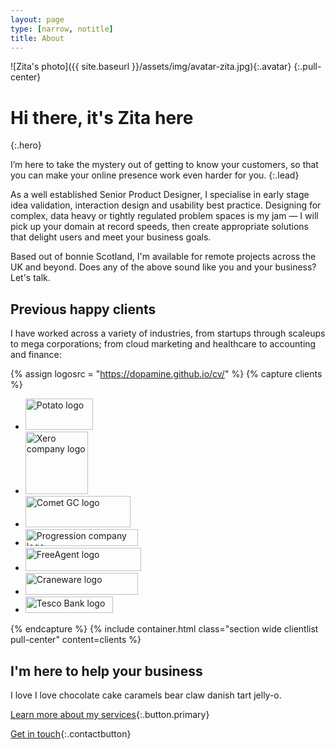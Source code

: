 ```yaml
---
layout: page
type: [narrow, notitle]
title: About
---
```


![Zita's photo]({{ site.baseurl }}/assets/img/avatar-zita.jpg){:.avatar}
{:.pull-center}

# Hi there, it's Zita here
{:.hero}

I’m here to take the mystery out of getting to know your customers, so that you can make your online presence work even harder for you.
{:.lead}

As a well established Senior Product Designer, I specialise in early stage idea validation, interaction design and usability best practice. Designing for complex, data heavy or tightly regulated problem spaces is my jam — I will pick up your domain at record speeds, then create appropriate solutions that delight users and meet your business goals.

Based out of bonnie Scotland, I'm available for remote projects across the UK and beyond. Does any of the above sound like you and your business? Let's talk.

## Previous happy clients

I have worked across a variety of industries, from startups through scaleups to mega corporations; from cloud marketing and healthcare to accounting and finance:

{% assign logosrc = "https://dopamine.github.io/cv/" %}
{% capture clients %}
<ul>
    <li class="clientlogo">
        <img src="{{ logosrc }}content/job-logos/logo-potato.png" alt="Potato logo" width="108" height="50">
    </li>
    <li class="clientlogo">
        <img src="{{ logosrc }}content/job-logos/logo-xero.svg" alt="Xero company logo" width="100" height="100">
    </li>
    <li class="clientlogo">
        <img src="{{ logosrc }}content/job-logos/logo-comet.png" alt="Comet GC logo" width="168" height="50">
    </li>
    <li class="clientlogo">
        <img src="{{ logosrc }}content/job-logos/logo-progression.svg" alt="Progression company logo" width="180" height="27">
    </li>
    <li class="clientlogo">
        <img src="{{ logosrc }}content/job-logos/logo-freeagent.png" alt="FreeAgent logo" width="185" height="37">
    </li>
    <li class="clientlogo">
        <img src="{{ logosrc }}content/job-logos/logo-craneware.png" alt="Craneware logo" width="180" height="35">
    </li>
    <li class="clientlogo">
        <img src="{{ logosrc }}content/job-logos/logo-tb.png" alt="Tesco Bank logo" width="140" height="26">
    </li>
</ul>
{% endcapture %}
{% include container.html class="section wide clientlist pull-center" content=clients %}


## I'm here to help your business

I love I love chocolate cake caramels bear claw danish tart jelly-o. 

[Learn more about my services](index.html){:.button.primary}

[Get in touch]("contact.html"){:.contactbutton}